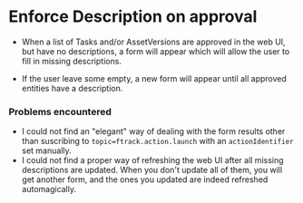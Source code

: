 # Enforce Description on approval

- When a list of Tasks and/or AssetVersions are approved in the web UI,
but have no descriptions, a form will appear which will allow the user
to fill in missing descriptions.

- If the user leave some empty, a new form will appear until all approved
entities have a description.

### Problems encountered

- I could not find an "elegant" way of dealing with the form results other
than suscribing to `topic=ftrack.action.launch` with an `actionIdentifier`
set manually.
- I could not find a proper way of refreshing the web UI after all missing
descriptions are updated. When you don't update all of them, you will get
another form, and the ones you updated are indeed refreshed automagically.


